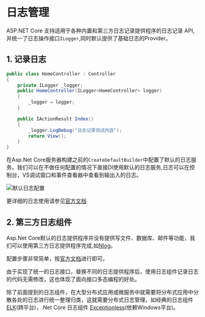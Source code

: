 # 日志管理
   
ASP.NET Core 支持适用于各种内置和第三方日志记录提供程序的日志记录 API,并统一了日志操作接口`ILogger`,同时默认提供了基础日志的Provider。

## 1. 记录日志
```csharp
public class HomeController : Controller
{
    private ILogger _logger;
    public HomeController(ILogger<HomeController> logger)
    {
        _logger = logger;
    }

    public IActionResult Index()
    {
        _logger.LogDebug("日志记录测试内容");
        return View();
    }
}
```

在Asp.Net Core服务器构建之前的`CreateDefaultBuilder`中配置了默认的日志服务。我们可以在不做任何配置的情况下直接DI使用默认的日志服务,日志可以在控制台，VS调试窗口和事件查看器中查看到输出入的日志。

![默认日志配置](https://s2.ax1x.com/2020/01/19/19jITH.jpg)

更详细的日志使用请参见[官方文档](https://docs.microsoft.com/zh-cn/aspnet/core/fundamentals/logging/?view=aspnetcore-2.2)

## 2. 第三方日志组件
Asp.Net Core默认的日志提供程序并没有提供写文件、数据库、邮件等功能，我们可以使用第三方日志提供程序完成,如[Nlog](https://nlog-project.org/)。

配置步骤非常简单，按[官方文档](https://github.com/NLog/NLog.Web/wiki/Getting-started-with-ASP.NET-Core-2)进行即可。

由于实现了统一的日志接口，替换不同的日志提供程序后，使用日志组件记录日志的代码无需修改，这也体现了面向接口多态编程的好处。

除了前面提到的日志组件，在大型分布式应用或微服务中就需要将分布式应用中分散各处的日志进行统一整理归类，这就需要分布式日志管理，如经典的日志组件 [ELK](https://ccstudio.org/distribution/pages/log-elk.html)(跨平台)，.Net Core 日志组件 [Exceptionless](https://ccstudio.org/distribution/pages/exceptionless.html)(依赖Windows平台)。


